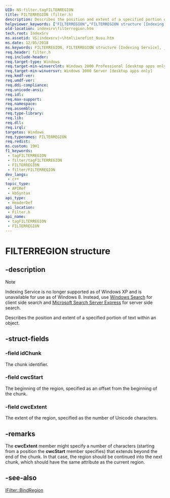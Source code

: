```yaml
---
UID: NS:filter.tagFILTERREGION
title: FILTERREGION (filter.h)
description: Describes the position and extent of a specified portion of text within an object.
helpviewer_keywords: ["FILTERREGION","FILTERREGION structure [Indexing Service]","_idxs_FILTERREGION","filter/FILTERREGION","indexsrv.filterregion","tagFILTERREGION"]
old-location: indexsrv\filterregion.htm
tech.root: IndexSrv
ms.assetid: VS|indexsrv|~\html\ixrefint_9usu.htm
ms.date: 12/05/2018
ms.keywords: FILTERREGION, FILTERREGION structure [Indexing Service], _idxs_FILTERREGION, filter/FILTERREGION, indexsrv.filterregion, tagFILTERREGION
req.header: filter.h
req.include-header: 
req.target-type: Windows
req.target-min-winverclnt: Windows 2000 Professional [desktop apps only]
req.target-min-winversvr: Windows 2000 Server [desktop apps only]
req.kmdf-ver: 
req.umdf-ver: 
req.ddi-compliance: 
req.unicode-ansi: 
req.idl: 
req.max-support: 
req.namespace: 
req.assembly: 
req.type-library: 
req.lib: 
req.dll: 
req.irql: 
targetos: Windows
req.typenames: FILTERREGION
req.redist: 
ms.custom: 19H1
f1_keywords:
 - tagFILTERREGION
 - filter/tagFILTERREGION
 - FILTERREGION
 - filter/FILTERREGION
dev_langs:
 - c++
topic_type:
 - APIRef
 - kbSyntax
api_type:
 - HeaderDef
api_location:
 - Filter.h
api_name:
 - tagFILTERREGION
 - FILTERREGION
---
```


# FILTERREGION structure


## -description

> [!Note]  
> Indexing Service is no longer supported as of Windows XP and is unavailable for use as of Windows 8. Instead, use [Windows Search](/windows/desktop/search/-search-3x-wds-overview) for client side search and [Microsoft Search Server Express](https://www.microsoft.com/download/details.aspx?id=18914) for server side search.

Describes the position and extent of a specified portion of text within an object.

## -struct-fields

### -field idChunk

The chunk identifier.

### -field cwcStart

The beginning of the region, specified as an offset from the beginning of the chunk.

### -field cwcExtent

The extent of the region, specified as the number of Unicode characters.

## -remarks

The <b>cwcExtent</b> member might specify a number of characters (starting from a position the <b>cwcStart</b> member specifies) that extends beyond the end of the chunk. In that case, the region should be continued into the next chunk, which should have the same attribute as the current region.

## -see-also

<a href="/windows/desktop/api/filter/nf-filter-ifilter-bindregion">IFilter::BindRegion</a>


